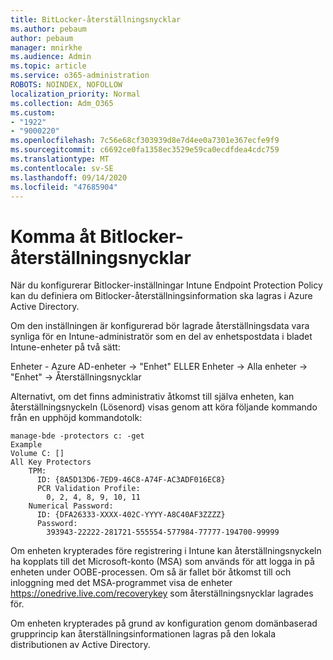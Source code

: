 ```yaml
---
title: BitLocker-återställningsnycklar
ms.author: pebaum
author: pebaum
manager: mnirkhe
ms.audience: Admin
ms.topic: article
ms.service: o365-administration
ROBOTS: NOINDEX, NOFOLLOW
localization_priority: Normal
ms.collection: Adm_O365
ms.custom:
- "1922"
- "9000220"
ms.openlocfilehash: 7c56e68cf303939d8e7d4ee0a7301e367ecfe9f9
ms.sourcegitcommit: c6692ce0fa1358ec3529e59ca0ecdfdea4cdc759
ms.translationtype: MT
ms.contentlocale: sv-SE
ms.lasthandoff: 09/14/2020
ms.locfileid: "47685904"
---
```

# <a name="accessing-bitlocker-recovery-keys"></a>Komma åt Bitlocker-återställningsnycklar

När du konfigurerar Bitlocker-inställningar Intune Endpoint Protection Policy kan du definiera om Bitlocker-återställningsinformation ska lagras i Azure Active Directory.

Om den inställningen är konfigurerad bör lagrade återställningsdata vara synliga för en Intune-administratör som en del av enhetspostdata i bladet Intune-enheter på två sätt:

Enheter - Azure AD-enheter -> "Enhet" ELLER Enheter -> Alla enheter -> "Enhet" -> Återställningsnycklar

Alternativt, om det finns administrativ åtkomst till själva enheten, kan återställningsnyckeln (Lösenord) visas genom att köra följande kommando från en upphöjd kommandotolk:

```
manage-bde -protectors c: -get
Example
Volume C: []
All Key Protectors
    TPM:
      ID: {8A5D13D6-7ED9-46C8-A74F-AC3ADF016EC8}
      PCR Validation Profile:
        0, 2, 4, 8, 9, 10, 11
    Numerical Password:
      ID: {DFA26333-XXXX-402C-YYYY-A8C40AF3ZZZZ}
      Password:
        393943-22222-281721-555554-577984-77777-194700-99999
```
Om enheten krypterades före registrering i Intune kan återställningsnyckeln ha kopplats till det Microsoft-konto (MSA) som används för att logga in på enheten under OOBE-processen. Om så är fallet bör åtkomst till och inloggning med det MSA-programmet visa de enheter  https://onedrive.live.com/recoverykey som återställningsnycklar lagrades för.
 
Om enheten krypterades på grund av konfiguration genom domänbaserad grupprincip kan återställningsinformationen lagras på den lokala distributionen av Active Directory.
 

